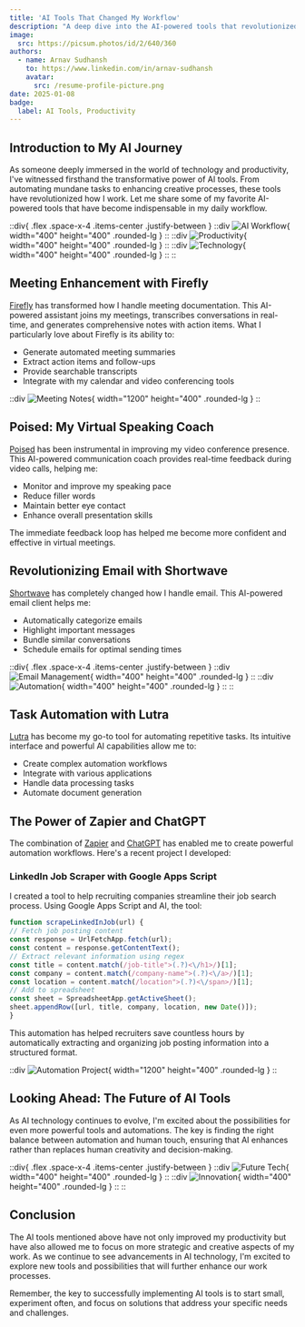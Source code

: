 ```yaml
---
title: 'AI Tools That Changed My Workflow'
description: "A deep dive into the AI-powered tools that revolutionized my productivity and development process"
image:
  src: https://picsum.photos/id/2/640/360
authors:
  - name: Arnav Sudhansh
    to: https://www.linkedin.com/in/arnav-sudhansh
    avatar:
      src: /resume-profile-picture.png
date: 2025-01-08
badge:
  label: AI Tools, Productivity
---
```


## Introduction to My AI Journey

As someone deeply immersed in the world of technology and productivity, I've witnessed firsthand the transformative power of AI tools. From automating mundane tasks to enhancing creative processes, these tools have revolutionized how I work. Let me share some of my favorite AI-powered tools that have become indispensable in my daily workflow.

::div{ .flex .space-x-4 .items-center .justify-between }
  ::div
    ![AI Workflow](https://picsum.photos/id/180/400/400){ width="400" height="400" .rounded-lg }
  ::
  ::div
    ![Productivity](https://picsum.photos/id/48/400/400){ width="400" height="400" .rounded-lg }
  ::
  ::div
    ![Technology](https://picsum.photos/id/60/400/400){ width="400" height="400" .rounded-lg }
  ::
::

## Meeting Enhancement with Firefly

[Firefly](https://www.fireflies.ai) has transformed how I handle meeting documentation. This AI-powered assistant joins my meetings, transcribes conversations in real-time, and generates comprehensive notes with action items. What I particularly love about Firefly is its ability to:

- Generate automated meeting summaries
- Extract action items and follow-ups
- Provide searchable transcripts
- Integrate with my calendar and video conferencing tools

::div
  ![Meeting Notes](https://picsum.photos/id/504/1200/400){ width="1200" height="400" .rounded-lg }
::

## Poised: My Virtual Speaking Coach

[Poised](https://www.poised.com) has been instrumental in improving my video conference presence. This AI-powered communication coach provides real-time feedback during video calls, helping me:

- Monitor and improve my speaking pace
- Reduce filler words
- Maintain better eye contact
- Enhance overall presentation skills

The immediate feedback loop has helped me become more confident and effective in virtual meetings.

## Revolutionizing Email with Shortwave

[Shortwave](https://www.shortwave.com) has completely changed how I handle email. This AI-powered email client helps me:

- Automatically categorize emails
- Highlight important messages
- Bundle similar conversations
- Schedule emails for optimal sending times

::div{ .flex .space-x-4 .items-center .justify-between }
  ::div
    ![Email Management](https://picsum.photos/id/177/400/400){ width="400" height="400" .rounded-lg }
  ::
  ::div
    ![Automation](https://picsum.photos/id/366/400/400){ width="400" height="400" .rounded-lg }
  ::
::

## Task Automation with Lutra

[Lutra](https://www.lutra.ai) has become my go-to tool for automating repetitive tasks. Its intuitive interface and powerful AI capabilities allow me to:

- Create complex automation workflows
- Integrate with various applications
- Handle data processing tasks
- Automate document generation

## The Power of Zapier and ChatGPT

The combination of [Zapier](https://zapier.com) and [ChatGPT](https://chat.openai.com) has enabled me to create powerful automation workflows. Here's a recent project I developed:

### LinkedIn Job Scraper with Google Apps Script

I created a tool to help recruiting companies streamline their job search process. Using Google Apps Script and AI, the tool:

```javascript
function scrapeLinkedInJob(url) {
// Fetch job posting content
const response = UrlFetchApp.fetch(url);
const content = response.getContentText();
// Extract relevant information using regex
const title = content.match(/job-title">(.?)<\/h1>/)[1];
const company = content.match(/company-name">(.?)<\/a>/)[1];
const location = content.match(/location">(.?)<\/span>/)[1];
// Add to spreadsheet
const sheet = SpreadsheetApp.getActiveSheet();
sheet.appendRow([url, title, company, location, new Date()]);
}
```


This automation has helped recruiters save countless hours by automatically extracting and organizing job posting information into a structured format.

::div
  ![Automation Project](https://picsum.photos/id/442/1200/400){ width="1200" height="400" .rounded-lg }
::

## Looking Ahead: The Future of AI Tools

As AI technology continues to evolve, I'm excited about the possibilities for even more powerful tools and automations. The key is finding the right balance between automation and human touch, ensuring that AI enhances rather than replaces human creativity and decision-making.

::div{ .flex .space-x-4 .items-center .justify-between }
  ::div
    ![Future Tech](https://picsum.photos/id/370/400/400){ width="400" height="400" .rounded-lg }
  ::
  ::div
    ![Innovation](https://picsum.photos/id/383/400/400){ width="400" height="400" .rounded-lg }
  ::
::

## Conclusion

The AI tools mentioned above have not only improved my productivity but have also allowed me to focus on more strategic and creative aspects of my work. As we continue to see advancements in AI technology, I'm excited to explore new tools and possibilities that will further enhance our work processes.

Remember, the key to successfully implementing AI tools is to start small, experiment often, and focus on solutions that address your specific needs and challenges.